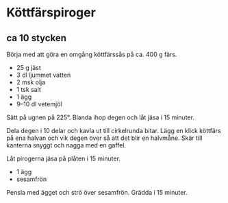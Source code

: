 Köttfärspiroger
===============

ca 10 stycken
-------------

Börja med att göra en omgång köttfärssås på ca. 400 g färs.

-	25 g jäst
-	3 dl ljummet vatten
-	2 msk olja
-	1 tsk salt
-	1 ägg
-	9–10 dl vetemjöl

Sätt på ugnen på 225°. Blanda ihop degen och låt jäsa i 15 minuter.

Dela degen i 10 delar och kavla ut till cirkelrunda bitar. Lägg en klick köttfärs på ena halvan och vik degen över så att det blir en halvmåne. Skär till kanterna snyggt och nagga med en gaffel.

Låt pirogerna jäsa på plåten i 15 minuter.

-	1 ägg
-	sesamfrön

Pensla med ägget och strö över sesamfrön. Grädda i 15 minuter.
